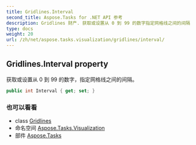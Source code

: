 ```yaml
---
title: Gridlines.Interval
second_title: Aspose.Tasks for .NET API 参考
description: Gridlines 财产. 获取或设置从 0 到 99 的数字指定网格线之间的间隔
type: docs
weight: 20
url: /zh/net/aspose.tasks.visualization/gridlines/interval/
---
```

## Gridlines.Interval property

获取或设置从 0 到 99 的数字，指定网格线之间的间隔。

```csharp
public int Interval { get; set; }
```

### 也可以看看

* class [Gridlines](../)
* 命名空间 [Aspose.Tasks.Visualization](../../gridlines/)
* 部件 [Aspose.Tasks](../../../)


